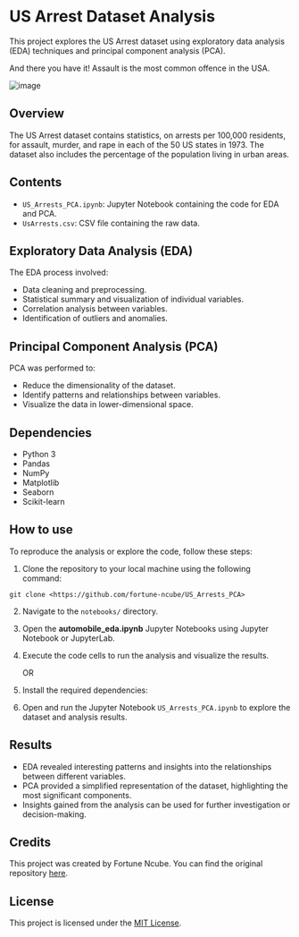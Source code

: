 # US Arrest Dataset Analysis

This project explores the US Arrest dataset using exploratory data analysis (EDA) techniques and principal component analysis (PCA).

And there you have it! Assault is the most common offence in the USA.

![image](https://github.com/fortune-ncube/US_Arrests_PCA/assets/100047369/fefacb55-5906-49b1-b328-dfb42ea88187)

## Overview

The US Arrest dataset contains statistics, on arrests per 100,000 residents, for assault, murder, and rape in each of the 50 US states in 1973. The dataset also includes the percentage of the population living in urban areas.

## Contents

- `US_Arrests_PCA.ipynb`: Jupyter Notebook containing the code for EDA and PCA.
- `UsArrests.csv`: CSV file containing the raw data.

## Exploratory Data Analysis (EDA)

The EDA process involved:
- Data cleaning and preprocessing.
- Statistical summary and visualization of individual variables.
- Correlation analysis between variables.
- Identification of outliers and anomalies.

## Principal Component Analysis (PCA)

PCA was performed to:
- Reduce the dimensionality of the dataset.
- Identify patterns and relationships between variables.
- Visualize the data in lower-dimensional space.

## Dependencies

- Python 3
- Pandas
- NumPy
- Matplotlib
- Seaborn
- Scikit-learn

## How to use

To reproduce the analysis or explore the code, follow these steps:

1. Clone the repository to your local machine using the following command:

```git clone <https://github.com/fortune-ncube/US_Arrests_PCA>```

2. Navigate to the `notebooks/` directory.
3. Open the  **automobile_eda.ipynb** Jupyter Notebooks using Jupyter Notebook or JupyterLab.
4. Execute the code cells to run the analysis and visualize the results.

   OR
   
1. Install the required dependencies:
3. Open and run the Jupyter Notebook `US_Arrests_PCA.ipynb` to explore the dataset and analysis results.

## Results

- EDA revealed interesting patterns and insights into the relationships between different variables.
- PCA provided a simplified representation of the dataset, highlighting the most significant components.
- Insights gained from the analysis can be used for further investigation or decision-making.


## Credits

This project was created by Fortune Ncube. You can find the original repository [here](https://github.com/fortune-ncube/US_Arrests_PCA).

## License

This project is licensed under the [MIT License](https://github.com/fortune-ncube/US_Arrests_PCA/blob/main/LICENSE).
